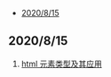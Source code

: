 
<!-- vim-markdown-toc GitLab -->

* [2020/8/15](#2020815)

<!-- vim-markdown-toc -->
## 2020/8/15
1. [html 元素类型及其应用](./20_08_15/html布局元素的分类.md)
